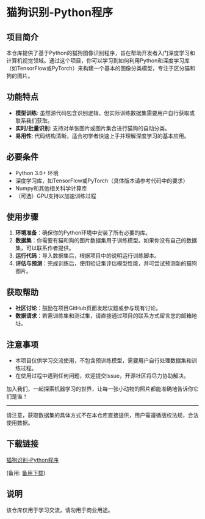 # 猫狗识别-Python程序

## 项目简介

本仓库提供了基于Python的猫狗图像识别程序，旨在帮助开发者入门深度学习和计算机视觉领域。通过这个项目，你可以学习到如何利用Python和深度学习库（如TensorFlow或PyTorch）来构建一个基本的图像分类模型，专注于区分猫和狗的图片。

## 功能特点

- **模型训练**: 虽然源代码包含识别逻辑，但实际训练数据集需要用户自行获取或联系我们获取。
- **实时/批量识别**: 支持对单张图片或图片集合进行猫狗的自动分类。
- **易用性**: 代码结构清晰，适合初学者快速上手并理解深度学习的基本应用。
  
## 必要条件

- Python 3.6+ 环境
- 深度学习库，如TensorFlow或PyTorch（具体版本请参考代码中的要求）
- Numpy和其他相关科学计算库
- （可选）GPU支持以加速训练过程

## 使用步骤

1. **环境准备**：确保你的Python环境中安装了所有必要的库。
2. **数据集**：你需要有猫和狗的图片数据集用于训练模型。如果你没有自己的数据集，可以联系作者提供。
3. **运行代码**：导入数据集后，根据项目中的说明运行训练脚本。
4. **评估与预测**：完成训练后，使用验证集评估模型性能，并可尝试预测新的猫狗图片。

## 获取帮助

- **社区讨论**：鼓励在项目GitHub页面发起议题或参与现有讨论。
- **数据请求**：若需训练集和测试集，请直接通过项目的联系方式留言您的邮箱地址。

## 注意事项

- 本项目仅供学习交流使用，不包含预训练模型，需要用户自行处理数据集和训练过程。
- 在使用过程中遇到任何问题，欢迎提交Issue，开源社区将尽力协助解决。

加入我们，一起探索机器学习的世界，让每一张小动物的照片都能准确地告诉你它们是谁！

---

请注意，获取数据集的具体方式不在本仓库直接提供，用户需遵循版权法规，合法使用数据。

## 下载链接
[猫狗识别-Python程序](https://pan.quark.cn/s/713fae553ed5) 

(备用: [备用下载](https://pan.baidu.com/s/1R4XmdyPI0vr58ygKINz6zA?pwd=1234))

## 说明

该仓库仅用于学习交流，请勿用于商业用途。
